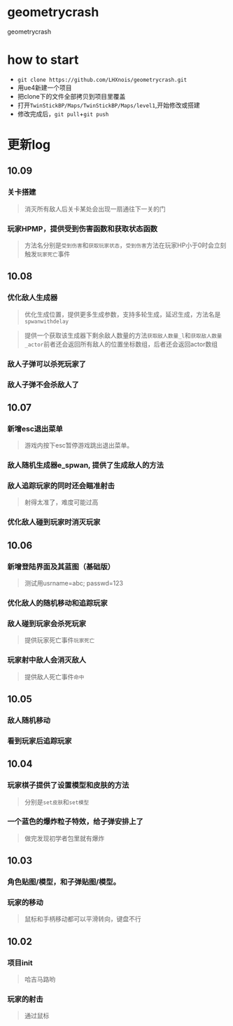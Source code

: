 # geometrycrash
geometrycrash
# how to start
* `git clone https://github.com/LHXnois/geometrycrash.git`
* 用ue4新建一个项目
* 把clone下的文件全部拷贝到项目里覆盖
* 打开`TwinStickBP/Maps/TwinStickBP/Maps/level1`,开始修改或搭建
* 修改完成后，`git pull`+`git push`
# 更新log
## 10.09
### 关卡搭建
>消灭所有敌人后关卡某处会出现一扇通往下一关的门
### 玩家HPMP，提供受到伤害函数和获取状态函数
>方法名分别是`受到伤害`和`获取玩家状态`，`受到伤害`方法在玩家HP小于0时会立刻触发`玩家死亡`事件
## 10.08
### 优化敌人生成器
>优化生成位置，提供更多生成参数，支持多轮生成，延迟生成，方法名是`spwanwithdelay`

>提供一个获取该生成器下剩余敌人数量的方法`获取敌人数量_l`和`获取敌人数量_actor`前者还会返回所有敌人的位置坐标数组，后者还会返回actor数组
### 敌人子弹可以杀死玩家了
### 敌人子弹不会杀敌人了

## 10.07 
### 新增esc退出菜单
>游戏内按下esc暂停游戏跳出退出菜单。
### 敌人随机生成器e_spwan, 提供了生成敌人的方法
### 敌人追踪玩家的同时还会瞄准射击
>射得太准了，难度可能过高
### 优化敌人碰到玩家时消灭玩家

## 10.06 
### 新增登陆界面及其蓝图（基础版）
>测试用usrname=abc; passwd=123
### 优化敌人的随机移动和追踪玩家
### 敌人碰到玩家会杀死玩家
>提供玩家死亡事件`玩家死亡`
### 玩家射中敌人会消灭敌人
>提供敌人死亡事件`命中`
## 10.05 
### 敌人随机移动
### 看到玩家后追踪玩家
## 10.04
### 玩家棋子提供了设置模型和皮肤的方法
>分别是`set皮肤`和`set模型`
### 一个蓝色的爆炸粒子特效，给子弹安排上了
>做完发现初学者包里就有爆炸

## 10.03
### 角色贴图/模型，和子弹贴图/模型。
### 玩家的移动
>鼠标和手柄移动都可以平滑转向，键盘不行

## 10.02
### 项目init
>哈吉马路哟
### 玩家的射击
>通过鼠标
